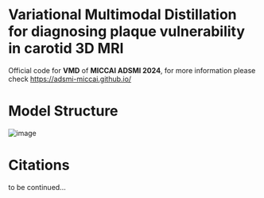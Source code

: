 # **V**ariational **M**ultimodal **D**istillation for diagnosing plaque vulnerability in carotid 3D MRI
Official code for **VMD** of **MICCAI ADSMI 2024**, for more information please check https://adsmi-miccai.github.io/

# Model Structure
![image](https://github.com/user-attachments/assets/cf94607b-6f30-4d4d-88eb-afe37d4b6279)

# Citations
to be continued...
